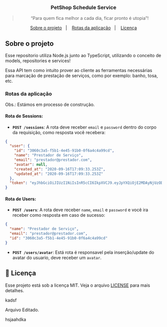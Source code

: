 
<!--
<img alt="Banner" src="" />
-->
<h3 align="center">
  PetShop Schedule Service
</h3>

<blockquote align="center">“Para quem fica melhor a cada dia, ficar pronto é utopia”!</blockquote>

<p align="center">
  <a href="#sobre-o-projeto">Sobre o projeto</a>&nbsp;&nbsp;&nbsp;|&nbsp;&nbsp;&nbsp;
  <a href="#rotas-da-aplicação">Rotas da aplicação</a>&nbsp;&nbsp;&nbsp;|&nbsp;&nbsp;&nbsp;
  <a href="#memo-licença">Licença</a>
</p>

## Sobre o projeto

Esse repositorio utiliza Node.js junto ao TypeScript, utilizando o conceito de models, repositories e services!

Essa API tem como intuito prover ao cliente as ferramentas necessárias para marcação de prestação de serviços, como por exemplo: banho, tosa, etc.

### Rotas da aplicação
Obs.: Estámos em processo de construção.

#### Rota de Sessions:
- **`POST /sessions`**: A rota deve receber `email` e `password` dentro do corpo da requisição, como resposta você recebera:

```json
{
  "user": {
    "id": "3060c3a5-f5b1-4e45-91b0-0f6a4c4a99cd",
    "name": "Prestador de Serviço",
    "email": "prestador@prestador.com",
    "avatar": null,
    "created_at": "2020-09-16T17:09:33.253Z",
    "updated_at": "2020-09-16T17:09:33.253Z"
  },
  "token": "eyJhbGciOiJIUzI1NiIsInR5cCI6IkpXVCJ9.eyJpYXQiOjE2MDAyNjUzODIsImV4cCI6MTYwMDM1MTc4Miwic3ViIjoiMzA2MGMzYTUtZjViMS00ZTQ1LTkxYjAtMGY2YTRjNGE5OWNkIn0.o6G7tuYzs3E3FA7WkrtiwiErNkFoDTj_uMsb3ltCilY"
}
```

#### Rota de Users:
- **`POST /users`**: A rota deve receber `name`, `email` e `password` e você ira receber como resposta em caso de sucesso:

```json
{
  "name": "Prestador de Serviço",
  "email": "prestador@prestador.com",
  "id": "3060c3a5-f5b1-4e45-91b0-0f6a4c4a99cd"
}
```
- **`POST /users/avatar`**: Está rota é responsavel pela inserção/update do avatar do usuario, deve receber um `avatar`.


## :memo: Licença

Esse projeto está sob a licença MIT. Veja o arquivo [LICENSE](LICENSE) para mais detalhes.

kadsf

Arquivo Editado.

hsjaahdka